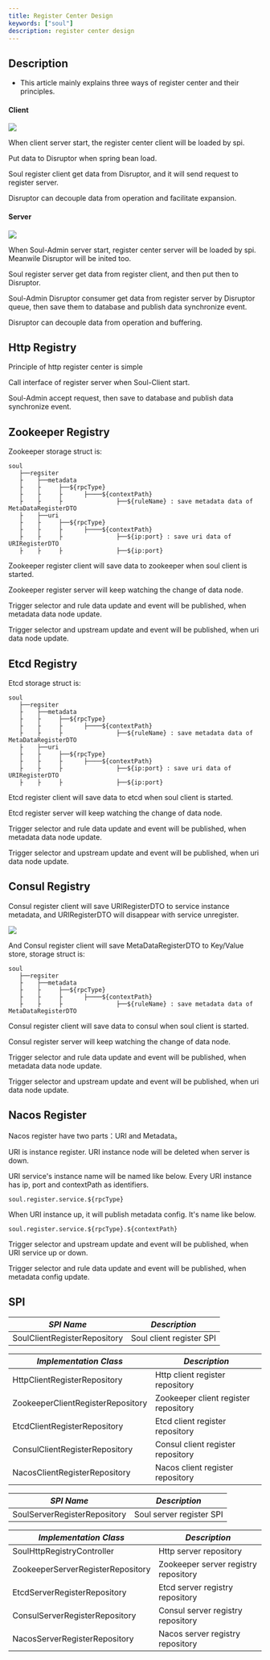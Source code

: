 ```yaml
---
title: Register Center Design
keywords: ["soul"]
description: register center design
---
```


## Description

* This article mainly explains three ways of register center and their principles.

#### Client

![](/img/soul/register/client.png)

When client server start, the register center client will be loaded by spi.

Put data to Disruptor when spring bean load.

Soul register client get data from Disruptor, and it will send request to register server.

Disruptor can decouple data from operation and facilitate expansion.

#### Server 

![](/img/soul/register/server.png)

When Soul-Admin server start, register center server will be loaded by spi. Meanwile Disruptor will be inited too.

Soul register server get data from register client, and then put then to Disruptor.

Soul-Admin Disruptor consumer get data from register server by Disruptor queue,  then save them to database and publish data synchronize event.

Disruptor can decouple data from operation and buffering.


## Http Registry

Principle of http register center is simple

Call interface of register server when Soul-Client start.

Soul-Admin accept request,  then save to database and publish data synchronize event.

## Zookeeper Registry

Zookeeper storage struct is:

```
soul
   ├──regsiter
   ├    ├──metadata
   ├    ├     ├──${rpcType}
   ├    ├     ├      ├────${contextPath}
   ├    ├     ├               ├──${ruleName} : save metadata data of MetaDataRegisterDTO
   ├    ├──uri
   ├    ├     ├──${rpcType}
   ├    ├     ├      ├────${contextPath}
   ├    ├     ├               ├──${ip:port} : save uri data of URIRegisterDTO
   ├    ├     ├               ├──${ip:port}
```

Zookeeper register client will save data to zookeeper when soul client is started.

Zookeeper register server will keep watching the change of data node.

Trigger selector and rule data update and event will be published, when metadata data node update.

Trigger selector and upstream update and event will be published, when uri data node update.

## Etcd Registry

Etcd storage struct is:

```
soul
   ├──regsiter
   ├    ├──metadata
   ├    ├     ├──${rpcType}
   ├    ├     ├      ├────${contextPath}
   ├    ├     ├               ├──${ruleName} : save metadata data of MetaDataRegisterDTO
   ├    ├──uri
   ├    ├     ├──${rpcType}
   ├    ├     ├      ├────${contextPath}
   ├    ├     ├               ├──${ip:port} : save uri data of URIRegisterDTO
   ├    ├     ├               ├──${ip:port}
```

Etcd register client will save data to etcd when soul client is started.

Etcd register server will keep watching the change of data node.

Trigger selector and rule data update and event will be published, when metadata data node update.

Trigger selector and upstream update and event will be published, when uri data node update.

## Consul Registry

Consul register client will save URIRegisterDTO to service instance metadata, and URIRegisterDTO will disappear with service unregister. 

![](/img/soul/register/Consul-ui.png)

And Consul register client will save MetaDataRegisterDTO to Key/Value store, storage struct is:

```
soul
   ├──regsiter
   ├    ├──metadata
   ├    ├     ├──${rpcType}
   ├    ├     ├      ├────${contextPath}
   ├    ├     ├               ├──${ruleName} : save metadata data of MetaDataRegisterDTO

```

Consul register client will save data to consul when soul client is started.

Consul register server will keep watching the change of data node.

Trigger selector and rule data update and event will be published, when metadata data node update.

Trigger selector and upstream update and event will be published, when uri data node update.

## Nacos Register

Nacos register have two parts：URI and Metadata。

URI is instance register. URI instance node will be deleted when server is down.

URI service's instance name will be named like below. Every URI instance has ip, port and contextPath as identifiers.

```
soul.register.service.${rpcType}
```

When URI instance up, it will publish metadata config. It's name like below.

```
soul.register.service.${rpcType}.${contextPath}
```

Trigger selector and upstream update and event will be published, when URI service up or down.

Trigger selector and rule data update and event will be published, when metadata config update.

## SPI

| *SPI Name*                       | *Description*               |
| -------------------------------- | --------------------------- |
| SoulClientRegisterRepository     | Soul client register SPI       |

| *Implementation Class*           | *Description*               |
| -------------------------------- | --------------------------- |
| HttpClientRegisterRepository     | Http client register repository |
| ZookeeperClientRegisterRepository| Zookeeper client register repository |
| EtcdClientRegisterRepository     | Etcd client register repository |
| ConsulClientRegisterRepository   | Consul client register repository |
| NacosClientRegisterRepository    | Nacos client register repository |


| *SPI Name*                       | *Description*                 |
| -------------------------------- | ----------------------------- |
| SoulServerRegisterRepository     | Soul server register SPI      |

| *Implementation Class*           | *Description*                 |
| -------------------------------- | ----------------------------- |
| SoulHttpRegistryController       | Http server repository        |
| ZookeeperServerRegisterRepository| Zookeeper server registry repository |
| EtcdServerRegisterRepository     | Etcd server registry repository |
| ConsulServerRegisterRepository   | Consul server registry repository |
| NacosServerRegisterRepository    | Nacos server registry repository |
